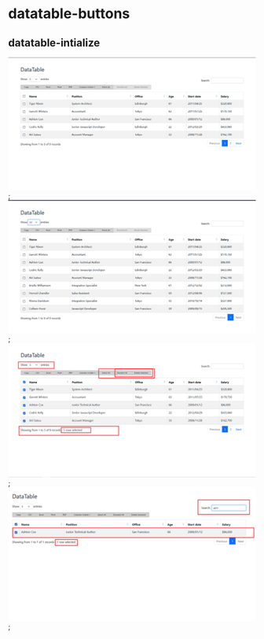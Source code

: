 # datatable-buttons

## datatable-intialize
![Screenshot. image](./datatable1.png);
![Screenshot. image](./dataatable2.png);
![Screenshot. image](./dataatable3.png);
![Screenshot. image](./dataatable4.png);
